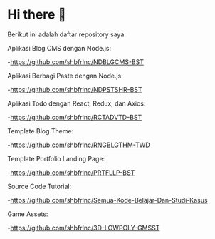 # Hi there 👋

Berikut ini adalah daftar repository saya:

Aplikasi Blog CMS dengan Node.js:

-https://github.com/shbfrlnc/NDBLGCMS-BST

Aplikasi Berbagi Paste dengan Node.js:

-https://github.com/shbfrlnc/NDPSTSHR-BST

Aplikasi Todo dengan React, Redux, dan Axios: 

-https://github.com/shbfrlnc/RCTADVTD-BST

Template Blog Theme: 

-https://github.com/shbfrlnc/RNGBLGTHM-TWD

Template Portfolio Landing Page: 

-https://github.com/shbfrlnc/PRTFLLP-BST

Source Code Tutorial:

-https://github.com/shbfrlnc/Semua-Kode-Belajar-Dan-Studi-Kasus

Game Assets:

-https://github.com/shbfrlnc/3D-LOWPOLY-GMSST


